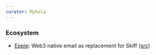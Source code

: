 ```yaml
---
curator: Mykola
---
```


### Ecosystem

* [Eppie](https://eppie.io/): Web3 native email as replacement for Skiff ([src](https://bsky.app/profile/eppieapp.bsky.social))
